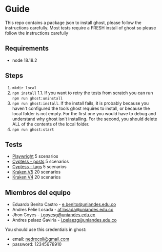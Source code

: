 # Guide

This repo contains a package json to install ghost, please follow the instructions carefully. Most tests require a FRESH install of ghost so please follow the instructions carefully

## Requirements

- node 18.18.2

## Steps 
1. `mkdir local`
2. `npm install`
  1.1. If you want to retry the tests from scratch you can run `npm run ghost:uninstall` 
3. `npm run ghost:install`. If the install fails, it is probably because you haven't configured the tools ghost requires to install, or because the local folder is not empty. For the first one you would have to debug and understand why ghost isn't installing. For the second, you should delete ALL of the contents of the local folder.
4. `npm run ghost:start`

## Tests

- [Playwright](./pruebas-e2e/playwright/README.md) 5 scenarios
- [Cyptess - posts](./pruebas-e2e/cypress/readme.md) 5 scenarios
- [Cyptess - tags](./cypress/e2e/ghost_testing.cy.js) 5 scenarios
- [Kraken V5](./kraken/README.md) 20 scenarios
- [Kraken V4](./krakenv4/README.md) 20 scenarios

## Miembros del equipo
- Eduardo Benito Castro - e.benito@uniandes.edu.co
- Andres Felie Losada - af.losada@uniandes.edu.co
- Jhon Goyes - j.goyesg@uniandes.edu.co
- Andres pelaez Gaviria - j.pelaezg@uniandes.edu.co

You should use this credentials in ghost:
- email: nedrocoli@gmail.com
- password: 12345678910
